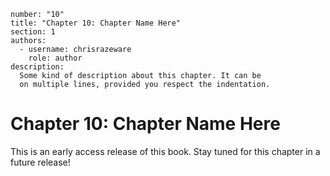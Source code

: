 ```metadata
number: "10"
title: "Chapter 10: Chapter Name Here"
section: 1
authors:
  - username: chrisrazeware
    role: author
description:
  Some kind of description about this chapter. It can be
  on multiple lines, provided you respect the indentation.
```

# Chapter 10: Chapter Name Here

This is an early access release of this book. Stay tuned for this chapter in a future release!